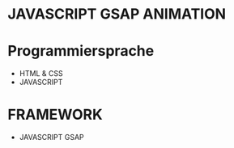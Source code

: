 # JAVASCRIPT GSAP ANIMATION


# Programmiersprache

 - HTML & CSS 
 - JAVASCRIPT 

# FRAMEWORK 

- JAVASCRIPT GSAP